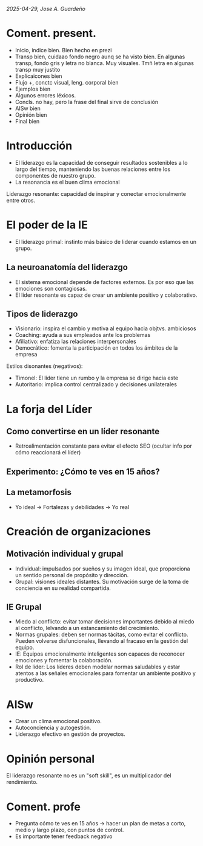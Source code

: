 *2025-04-29, Jose A. Guardeño*
# Coment. present.
- Inicio, indice bien. Bien hecho en prezi
- Transp bien, cuidaao fondo negro aunq se ha visto bien. En algunas transp, fondo gris y letra no blanca. Muy visuales. Tmñ letra en algunas transp muy justito
- Explicaicones bien
- Flujo +, conctc visual, leng. corporal bien
- Ejemplos bien
- Algunos errores léxicos. 
- Concls. no hay, pero la frase del final sirve de conclusión
- AISw bien
- Opinión bien
- Final bien

# Introducción
- El liderazgo es la capacidad de conseguir resultados sostenibles a lo largo del tiempo, manteniendo las buenas relaciones entre los componentes de nuestro grupo.
- La resonancia es el buen clima emocional

Liderazgo resonante: capacidad de inspirar y conectar emocionalmente entre otros.


# El poder de la IE
- El liderazgo primal: instinto más básico de liderar cuando estamos en un grupo.

## La neuroanatomía del liderazgo
- El sistema emocional depende de factores externos. Es por eso que las emociones son contagiosas. 
- El lider resonante es capaz de crear un ambiente positivo y colaborativo.

## Tipos de liderazgo
- Visionario: inspira el cambio y motiva al equipo hacia objtvs. ambiciosos
- Coaching: ayuda a sus empleados ante los problemas
- Afiliativo: enfatiza las relaciones interpersonales
- Democrático: fomenta la participación en todos los ámbitos de la empresa

Estilos disonantes (negativos):
- Timonel: El líder tiene un rumbo y la empresa se dirige hacia este
- Autoritario: implica control centralizado y decisiones unilaterales


# La forja del Líder
## Como convertirse en un líder resonante
- Retroalimentación constante para evitar el efecto SEO (ocultar info por cómo reaccionará el líder)

## Experimento: ¿Cómo te ves en 15 años?

## La metamorfosis
- Yo ideal -> Fortalezas y debilidades -> Yo real


# Creación de organizaciones
## Motivación individual y grupal
- Individual: impulsados por sueños y su imagen ideal, que proporciona un sentido personal de propósito y dirección.
- Grupal: visiones ideales distantes. Su motivación surge de la toma de conciencia en su realidad compartida.

## IE Grupal
- Miedo al conflicto: evitar tomar decisiones importantes debido al miedo al conflicto, lelvando a un estancamiento del crecimiento.
- Normas grupales: deben ser normas tácitas, como evitar el conflicto. Pueden volverse disfuncionales, llevando al fracaso en la gestión del equipo. 
- IE: Equipos emocionalmente inteligentes son capaces de reconocer emociones y fomentar la colaboración.
- Rol de líder: Los líderes deben modelar normas saludables y estar atentos a las señales emocionales para fomentar un ambiente positivo y productivo.


# AISw
- Crear un clima emocional positivo.
- Autoconciencia y autogestión.
- Liderazgo efectivo en gestión de proyectos.


# Opinión personal
El liderazgo resonante no es un "soft skill", es un multiplicador del rendimiento.


# Coment. profe
- Pregunta cómo te ves en 15 años -> hacer un plan de metas a corto, medio y largo plazo, con puntos de control.
- Es importante tener feedback negativo

